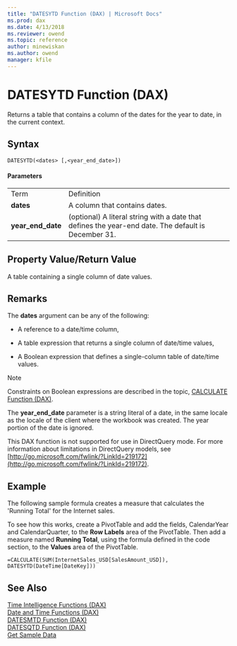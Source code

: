 ```yaml
---
title: "DATESYTD Function (DAX) | Microsoft Docs"
ms.prod: dax
ms.date: 4/13/2018
ms.reviewer: owend
ms.topic: reference
author: minewiskan
ms.author: owend
manager: kfile
---
```

# DATESYTD Function (DAX)
Returns a table that contains a column of the dates for the year to date, in the current context.  
  
## Syntax  
  
```  
DATESYTD(<dates> [,<year_end_date>])  
```  
  
#### Parameters  
  
|||  
|-|-|  
|Term|Definition|  
|**dates**|A column that contains dates.|  
|**year_end_date**|(optional) A literal string with a date that defines the year-end date. The default is December 31.|  
  
## Property Value/Return Value  
A table containing a single column of date values.  
  
## Remarks  
The **dates** argument can be any of the following:  
  
-   A reference to a date/time column,  
  
-   A table expression that returns a single column of date/time values,  
  
-   A Boolean expression that defines a single-column table of date/time values.  
  
> [!NOTE]  
> Constraints on Boolean expressions are described in the topic, [CALCULATE Function &#40;DAX&#41;](calculate-function-dax.md).  
  
The **year_end_date** parameter is a string literal of a date, in the same locale as the locale of the client where the workbook was created. The year portion of the date is ignored.  
  
This DAX function is not supported for use in DirectQuery mode. For more information about limitations in DirectQuery models, see  [http://go.microsoft.com/fwlink/?LinkId=219172](http://go.microsoft.com/fwlink/?LinkId=219172).  
  
## Example  
The following sample formula creates a measure that calculates the 'Running Total' for the Internet sales.  
  
To see how this works, create a PivotTable and add the fields, CalendarYear and CalendarQuarter, to the **Row Labels** area of the PivotTable. Then add a measure named **Running Total**, using the formula defined in the code section, to the **Values** area of the PivotTable.  
  
```  
=CALCULATE(SUM(InternetSales_USD[SalesAmount_USD]), DATESYTD(DateTime[DateKey]))  
```  
  
## See Also  
[Time Intelligence Functions &#40;DAX&#41;](time-intelligence-functions-dax.md)  
[Date and Time Functions &#40;DAX&#41;](date-and-time-functions-dax.md)  
[DATESMTD Function &#40;DAX&#41;](datesmtd-function-dax.md)  
[DATESQTD Function &#40;DAX&#41;](datesqtd-function-dax.md)  
[Get Sample Data](http://go.microsoft.com/fwlink/?LinkId=164474)  
  
